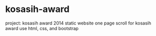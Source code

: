 # kosasih-award
project: kosasih award 2014
static website one page scroll for kosasih award
use html, css, and bootstrap

